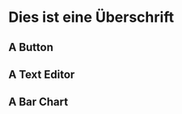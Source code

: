 # Dies ist eine Überschrift

## A Button

<script>
var button = <button>Hello</button>
button
</script>

## A Text Editor

<script>
var comp;
(async () => {
  comp = await (<lively-code-mirror></lively-code-mirror>)
  comp.value  = "// this is some text"
  lively.setExtent(comp, lively.pt(800,300))
  return comp
})()
</script>


## A Bar Chart


<script>
import d3 from "src/external/d3.v5.js"
var bar;
(async () => {
  var div = 
  bar = await (<d3-barchart position="absolute"></d3-barchart>)
  lively.setExtent(bar, lively.pt(300,400))
  bar.config({
      color(d) {
        if (!this.colorGen) {
          this.colorGen = d3.scaleOrdinal(d3.schemeCategory10);
        }
        
        return this.colorGen(d.label)
      }
    });
    bar.setData([
      {label: "a", x0: 0,  x1: 14, 
       children: [
         {label: "a1", x0: 4,  x1: 8},
         {label: "a2", x0: 8,  x1: 12},
        ]}, 
      {label: "b", x0: 3, x1: 8}, 
      {label: "c", x0: 5, x1: 15}, 
      {label: "d", x0: 2, x1: 16}, 
      {label: "e", x0: 0, x1: 23}, 
      {label: "f", x0: 10, x1: 42, 
        children: [
         {label: "f1", x0: 11,  x1: 16},
         {label: "f2", x0: 18,  x1: 40},
        ]}
    ])
    bar.updateViz() 
    
  // css hack  
  return <div style="position:relative">{bar}</div> 
})()
</script>

